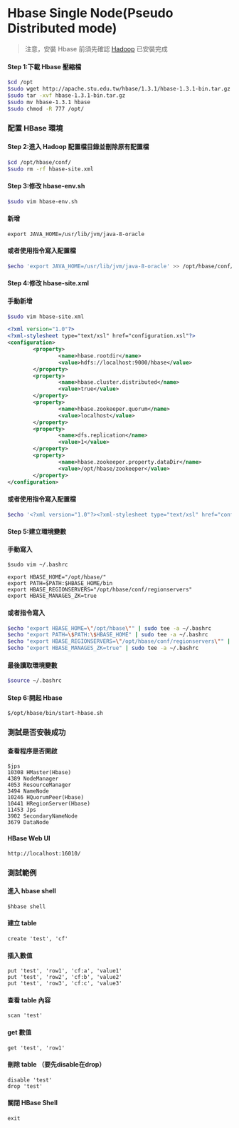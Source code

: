 # Hbase Single Node\(Pseudo Distributed mode\)

> 注意，安裝 Hbase 前須先確認 [Hadoop](https://max821214.gitbooks.io/teaching-guide/content/hadoop-single-node.html) 已安裝完成

#### Step 1:下載 Hbase 壓縮檔

```bash
$cd /opt
$sudo wget http://apache.stu.edu.tw/hbase/1.3.1/hbase-1.3.1-bin.tar.gz
$sudo tar -xvf hbase-1.3.1-bin.tar.gz
$sudo mv hbase-1.3.1 hbase
$sudo chmod -R 777 /opt/
```

### 配置 HBase 環境

#### Step 2:進入 Hadoop 配置檔目錄並刪除原有配置檔

```bash
$cd /opt/hbase/conf/
$sudo rm -rf hbase-site.xml
```

#### Step 3:修改 hbase-env.sh

```bash
$sudo vim hbase-env.sh
```

#### 新增

```
export JAVA_HOME=/usr/lib/jvm/java-8-oracle
```

#### 或者使用指令寫入配置檔

```bash
$echo 'export JAVA_HOME=/usr/lib/jvm/java-8-oracle' >> /opt/hbase/conf/hbase-env.sh
```

#### Step 4:修改 hbase-site.xml

#### 手動新增

```bash
$sudo vim hbase-site.xml
```

```xml
<?xml version="1.0"?>
<?xml-stylesheet type="text/xsl" href="configuration.xsl"?>
<configuration>
        <property>
                <name>hbase.rootdir</name>
                <value>hdfs://localhost:9000/hbase</value>
        </property>
        <property>
                <name>hbase.cluster.distributed</name>
                <value>true</value>
        </property>
        <property>
                <name>hbase.zookeeper.quorum</name>
                <value>localhost</value>
        </property>
        <property>
                <name>dfs.replication</name>
                <value>1</value>
        </property>
        <property>
                <name>hbase.zookeeper.property.dataDir</name>
                <value>/opt/hbase/zookeeper</value>
        </property>
</configuration>
```

#### 或者使用指令寫入配置檔

```bash
$echo '<?xml version="1.0"?><?xml-stylesheet type="text/xsl" href="configuration.xsl"?><configuration><property><name>hbase.rootdir</name><value>hdfs://localhost:9000/hbase</value></property><property><name>hbase.cluster.distributed</name><value>true</value></property><property><name>hbase.zookeeper.quorum</name><value>localhost</value></property><property><name>dfs.replication</name><value>1</value></property><property><name>hbase.zookeeper.property.dataDir</name><value>/opt/hbase/zookeeper</value></property></configuration>' >> /opt/hadoop/etc/hadoop/yarn-site.xml
```

#### Step 5:建立環境變數

#### 手動寫入

```
$sudo vim ~/.bashrc
```

```
export HBASE_HOME="/opt/hbase/"
export PATH=$PATH:$HBASE_HOME/bin
export HBASE_REGIONSERVERS="/opt/hbase/conf/regionservers"
export HBASE_MANAGES_ZK=true
```

#### 或者指令寫入

```bash
$echo "export HBASE_HOME=\"/opt/hbase\"" | sudo tee -a ~/.bashrc
$echo "export PATH=\$PATH:\$HBASE_HOME" | sudo tee -a ~/.bashrc
$echo "export HBASE_REGIONSERVERS=\"/opt/hbase/conf/regionservers\"" | sudo tee -a ~/.bashrc
$echo "export HBASE_MANAGES_ZK=true" | sudo tee -a ~/.bashrc
```

#### 最後讀取環境變數

```bash
$source ~/.bashrc
```

#### Step 6:開起 Hbase

```
$/opt/hbase/bin/start-hbase.sh
```

### 測試是否安裝成功

#### 查看程序是否開啟

```
$jps
10308 HMaster(Hbase)
4389 NodeManager
4053 ResourceManager
3494 NameNode
10246 HQuorumPeer(Hbase)
10441 HRegionServer(Hbase)
11453 Jps
3902 SecondaryNameNode
3679 DataNode
```

#### HBase Web UI

```
http://localhost:16010/
```

### 測試範例

#### 進入 hbase shell

```
$hbase shell
```

#### 建立 table

```
create 'test', 'cf'
```

#### 插入數值

```
put 'test', 'row1', 'cf:a', 'value1'
put 'test', 'row2', 'cf:b', 'value2'
put 'test', 'row3', 'cf:c', 'value3'
```

#### 查看 table 內容

```
scan 'test'
```

#### get 數值

```
get 'test', 'row1'
```

#### 刪除 table （要先disable在drop）

```
disable 'test'
drop 'test'
```

#### 關閉 HBase Shell

```
exit
```



